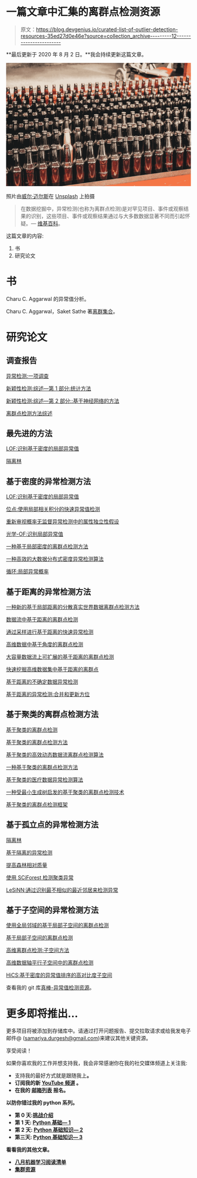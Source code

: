 # 一篇文章中汇集的离群点检测资源

> 原文：<https://blog.devgenius.io/curated-list-of-outlier-detection-resources-35ed27d0e46e?source=collection_archive---------12----------------------->

**最后更新于 2020 年 8 月 2 日。**我会持续更新这篇文章。

![](img/0253f2a2abfe793f2d19f1bf5242581d.png)

照片由[威尔·迈尔斯](https://unsplash.com/@will_myers?utm_source=medium&utm_medium=referral)在 [Unsplash](https://unsplash.com?utm_source=medium&utm_medium=referral) 上拍摄

> 在数据挖掘中，异常检测(也称为离群点检测)是对罕见项目、事件或观察结果的识别，这些项目、事件或观察结果通过与大多数数据显著不同而引起怀疑。— [维基百科](https://en.wikipedia.org/wiki/Anomaly_detection)。

这篇文章的内容:

1.  书
2.  研究论文

# 书

Charu C. Aggarwal 的异常值分析。

Charu C. Aggarwal，Saket Sathe 著[离群集合](https://www.springer.com/gp/book/9783319547640)。

# 研究论文

## 调查报告

[异常检测:一项调查](https://dl.acm.org/doi/pdf/10.1145/1541880.1541882)

[新颖性检测:综述—第 1 部分:统计方法](https://www.sciencedirect.com/science/article/abs/pii/S0165168403002020)

[新颖性检测:综述—第 2 部分::基于神经网络的方法](https://www.sciencedirect.com/science/article/abs/pii/S0165168403002032)

[离群点检测方法综述](http://eprints.whiterose.ac.uk/767/1/hodgevj4.pdf)

## 最先进的方法

[LOF:识别基于密度的局部异常值](https://www.dbs.ifi.lmu.de/Publikationen/Papers/LOF.pdf)

[隔离林](https://cs.nju.edu.cn/zhouzh/zhouzh.files/publication/icdm08b.pdf)

## 基于密度的异常检测方法

[LOF:识别基于密度的局部异常值](https://www.dbs.ifi.lmu.de/Publikationen/Papers/LOF.pdf)

[位点:使用局部相关积分的快速异常值检测](https://ieeexplore.ieee.org/abstract/document/1260802)

[重新审视概率无监督异常检测中的属性独立性假设](https://link.springer.com/chapter/10.1007/978-3-319-31863-9_6)

[光学-OF:识别局部异常值](https://link.springer.com/chapter/10.1007/978-3-540-48247-5_28)

[一种基于局部密度的离群点检测方法](https://www.sciencedirect.com/science/article/abs/pii/S0925231217303302)

[一种高效的大数据分布式密度异常检测算法](https://www.sciencedirect.com/science/article/abs/pii/S0925231215018500)

[循环:局部异常概率](https://dl.acm.org/doi/abs/10.1145/1645953.1646195)

## 基于距离的异常检测方法

[一种新的基于局部距离的分散真实世界数据离群点检测方法](https://link.springer.com/chapter/10.1007/978-3-642-01307-2_84)

[数据流中基于距离的离群点检测](http://www.vldb.org/pvldb/vol9/p1089-tran.pdf)

[通过采样进行基于距离的快速异常检测](https://papers.nips.cc/paper/5127-rapid-distance-based-outlier-detection-via-sampling.pdf)

[高维数据中基于角度的离群点检测](https://dl.acm.org/doi/abs/10.1145/1401890.1401946)

[大容量数据流上可扩展的基于距离的离群点检测](https://ieeexplore.ieee.org/abstract/document/6816641)

[快速挖掘高维数据集中基于距离的离群点](https://link.springer.com/article/10.1007/s10618-008-0093-2)

[基于距离的不确定数据异常检测](https://ieeexplore.ieee.org/abstract/document/5328004)

[基于距离的异常检测:合并和更新方位](https://dl.acm.org/doi/abs/10.14778/1920841.1921021)

## 基于聚类的离群点检测方法

[基于聚类的离群点检测](https://link.springer.com/article/10.1007/s10479-008-0371-9)

[基于聚类的离群点检测方法](https://ieeexplore.ieee.org/abstract/document/4666153)

[基于聚类的高效动态数据流离群点检测算法](https://ieeexplore.ieee.org/abstract/document/4666541)

[一种基于聚类的离群点检测方法](https://ieeexplore.ieee.org/abstract/document/5734938)

[基于聚类的医疗数据异常检测算法](https://www.sciencedirect.com/science/article/pii/S1877050915005591)

[一种受最小生成树启发的基于聚类的离群点检测技术](https://link.springer.com/chapter/10.1007/978-3-642-31488-9_17)

[基于聚类的离群点检测框架](https://ieeexplore.ieee.org/abstract/document/5358544)

## 基于孤立点的异常检测方法

[隔离林](https://cs.nju.edu.cn/zhouzh/zhouzh.files/publication/icdm08b.pdf)

[基于隔离的异常检测](https://dl.acm.org/doi/pdf/10.1145/2133360.2133363)

[提高森林相对质量](https://link.springer.com/chapter/10.1007/978-3-319-06605-9_42)

[使用 SCiForest 检测聚类异常](https://link.springer.com/content/pdf/10.1007/978-3-642-15883-4_18.pdf)

[LeSiNN:通过识别最不相似的最近邻居来检测异常](https://ieeexplore.ieee.org/abstract/document/7395725)

## 基于子空间的异常检测方法

[使用全局邻域的基于局部子空间的离群点检测](https://ieeexplore.ieee.org/document/7840717)

[基于局部子空间的离群点检测](https://link.springer.com/chapter/10.1007/978-3-642-03547-0_15)

[高维离群点检测:子空间方法](http://www.charuaggarwal.net/High_Dimensional_Outlier_Detection_Survey.pdf)

[高维数据轴平行子空间中的离群点检测](https://link.springer.com/chapter/10.1007/978-3-642-01307-2_86)

[HiCS:基于密度的异常值排序的高对比度子空间](https://ieeexplore.ieee.org/abstract/document/6228154)

查看我的 git 库[真棒-异常值检测资源](https://github.com/themlphdstudent/awesome-outlier-detection-resources)。

# 更多即将推出…

更多项目将被添加到存储库中。请通过打开问题报告、提交拉取请求或给我发电子邮件@ (samariya.durgesh@gmail.com)来建议其他关键资源。

享受阅读！

如果你喜欢我的工作并想支持我，我会非常感谢你在我的社交媒体频道上关注我:

*   支持我的最好方式就是跟随我上[](/@durgeshsamariya)**。**
*   **订阅我的新 [**YouTube 频道**](https://www.youtube.com/c/themlphdstudent) 。**
*   **在我的 [**邮箱列表**](http://eepurl.com/hampwT) 报名。**

**以防你错过我的 python 系列。**

*   **第 0 天:[挑战介绍](/@durgeshsamariya/100-days-of-machine-learning-code-a9074e1c42c3)**
*   **第 1 天: [Python 基础— 1](/the-innovation/python-basics-variables-data-types-and-list-59cea3dfe10f)**
*   **第 2 天: [Python 基础知识— 2](https://towardsdatascience.com/python-basics-2-working-with-list-tuples-dictionaries-871c6c01bb51)**
*   **第三天: [Python 基础知识— 3](/towards-artificial-intelligence/python-basics-3-97a8e69066e7)**

**看看我的其他文章。**

*   **[八月机器学习阅读清单](/@durgeshsamariya/august-2020-monthly-machine-learning-reading-list-by-durgesh-samariya-20028aa1d5cc)**
*   **[集群资源](/towards-artificial-intelligence/a-curated-list-of-clustering-resources-fe355e0e058e)**